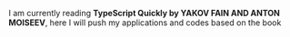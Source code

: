 I am currently reading **TypeScript Quickly by __YAKOV FAIN AND ANTON MOISEEV__**, here I will push my applications and codes based on the book 
